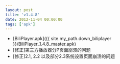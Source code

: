 ```yaml
---
layout: post
title: 'v1.4.8'
date: 2012-11-04 00:00:00
tags: ['apk']
---
```

- [BiliPlayer.apk]({{ site.my_path.down_biliplayer }}/BiliPlayer_1.4.8_master.apk) <br />
- \[修正\]第三方播放器分P页面崩溃的问题 <br />
- \[修正\]2.1, 2.2 以及部分2.3系统设置页面崩溃的问题 <br />
